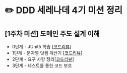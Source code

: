 # ✏️ DDD 세레나데 4기 미션 정리

## [1주차 미션] 도메인 주도 설계 이해
* 0단계 - JUnit5 학습 [[코드리뷰](https://github.com/next-step/ddd-legacy/pull/283)]
* 1단계 - 문자열 덧셈 계산기 [[코드리뷰](https://github.com/next-step/ddd-legacy/pull/347)]
* 2단계 - 요구 사항 정리[[코드리뷰](https://github.com/next-step/ddd-legacy/pull/357)]
* 3단계 - 테스트를 통한 코드 보호